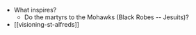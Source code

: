 - What inspires?
	- Do the martyrs to the Mohawks (Black Robes -- Jesuits)?
- [[visioning-st-alfreds]]